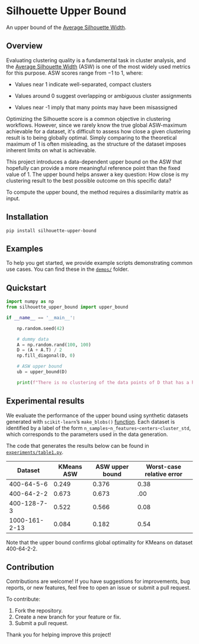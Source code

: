 # Silhouette Upper Bound
An upper bound of the [Average Silhouette Width](https://en.wikipedia.org/wiki/Silhouette_(clustering)).

## Overview
Evaluating clustering quality is a fundamental task in cluster analysis, and the
[Average Silhouette Width](https://en.wikipedia.org/wiki/Silhouette_(clustering)) (ASW) is one of the most widely used metrics for this purpose. ASW scores range from $-1$ to $1$, where:

* Values near 1 indicate well-separated, compact clusters

* Values around 0 suggest overlapping or ambiguous cluster assignments

* Values near -1 imply that many points may have been misassigned

Optimizing the Silhouette score is a common objective in clustering workflows. However, since we rarely know the true global ASW-maximum achievable for a dataset, it's difficult to assess how close a given clustering result is to being globally optimal. Simply comparing to the theoretical maximum of 1 is often misleading, as the structure of the dataset imposes inherent limits on what is achievable.

This project introduces a data-dependent upper bound on the ASW that hopefully can provide a more meaningful reference point than the fixed value of 1. The upper bound helps answer a key question: How close is my clustering result to the best possible outcome on this specific data?

To compute the upper bound, the method requires a dissimilarity matrix as input.

## Installation
```
pip install silhouette-upper-bound
```

## Examples

To help you get started, we provide example scripts demonstrating common use cases.
You can find these in the [`demos/`](./demos) folder.

## Quickstart
```python
import numpy as np
from silhouette_upper_bound import upper_bound

if __name__ == '__main__':

    np.random.seed(42)

    # dummy data
    A = np.random.rand(100, 100)
    D = (A + A.T) / 2
    np.fill_diagonal(D, 0)

    # ASW upper bound
    ub = upper_bound(D)

    print(f"There is no clustering of the data points of D that has a higher Silhouette score than {ub}.")
```

## Experimental results

We evaluate the performance of the upper bound using synthetic datasets generated with `scikit-learn`’s `make_blobs()` [function](https://scikit-learn.org/stable/modules/generated/sklearn.datasets.make_blobs.html). Each dataset is identified by a label of the form `n_samples`-`n_features`-`centers`-`cluster_std`, which corresponds to the parameters used in the data generation.

The code that generates the results below can be found in 
[`experiments/table1.py`](./experiments/table1.py).

| Dataset | KMeans ASW | ASW upper bound | Worst-case relative error |
| --- | --- | --- | --- |
| 400-64-5-6 | 0.249 | 0.376 | 0.38 |
| 400-64-2-2 | 0.673 | 0.673 | .00 |
| 400-128-7-3 | 0.522 | 0.566 | 0.08 |
| 1000-161-2-13 | 0.084 | 0.182 | 0.54 |

Note that the upper bound confirms global optimality for KMeans on dataset 400-64-2-2.

## Contribution

Contributions are welcome! If you have suggestions for improvements, bug reports, or new features, feel free to open an issue or submit a pull request.

To contribute:

1. Fork the repository.
2. Create a new branch for your feature or fix.
3. Submit a pull request.

Thank you for helping improve this project!
